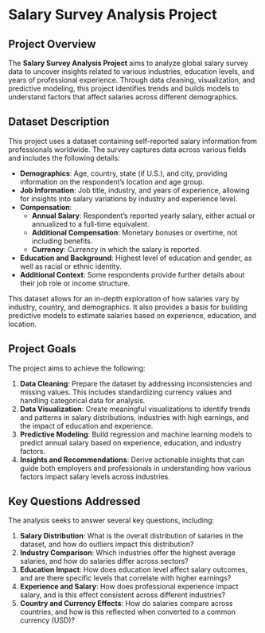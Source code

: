# Salary Survey Analysis Project

## Project Overview

The **Salary Survey Analysis Project** aims to analyze global salary survey data to uncover insights related to various industries, education levels, and years of professional experience. Through data cleaning, visualization, and predictive modeling, this project identifies trends and builds models to understand factors that affect salaries across different demographics.

## Dataset Description

This project uses a dataset containing self-reported salary information from professionals worldwide. The survey captures data across various fields and includes the following details:

- **Demographics**: Age, country, state (if U.S.), and city, providing information on the respondent’s location and age group.
- **Job Information**: Job title, industry, and years of experience, allowing for insights into salary variations by industry and experience level.
- **Compensation**:
  - **Annual Salary**: Respondent’s reported yearly salary, either actual or annualized to a full-time equivalent.
  - **Additional Compensation**: Monetary bonuses or overtime, not including benefits.
  - **Currency**: Currency in which the salary is reported.
- **Education and Background**: Highest level of education and gender, as well as racial or ethnic identity.
- **Additional Context**: Some respondents provide further details about their job role or income structure.

This dataset allows for an in-depth exploration of how salaries vary by industry, country, and demographics. It also provides a basis for building predictive models to estimate salaries based on experience, education, and location.

## Project Goals

The project aims to achieve the following:

1. **Data Cleaning**: Prepare the dataset by addressing inconsistencies and missing values. This includes standardizing currency values and handling categorical data for analysis.
2. **Data Visualization**: Create meaningful visualizations to identify trends and patterns in salary distributions, industries with high earnings, and the impact of education and experience.
3. **Predictive Modeling**: Build regression and machine learning models to predict annual salary based on experience, education, and industry factors.
4. **Insights and Recommendations**: Derive actionable insights that can guide both employers and professionals in understanding how various factors impact salary levels across industries.

## Key Questions Addressed

The analysis seeks to answer several key questions, including:

1. **Salary Distribution**: What is the overall distribution of salaries in the dataset, and how do outliers impact this distribution?
2. **Industry Comparison**: Which industries offer the highest average salaries, and how do salaries differ across sectors?
3. **Education Impact**: How does education level affect salary outcomes, and are there specific levels that correlate with higher earnings?
4. **Experience and Salary**: How does professional experience impact salary, and is this effect consistent across different industries?
5. **Country and Currency Effects**: How do salaries compare across countries, and how is this reflected when converted to a common currency (USD)?
